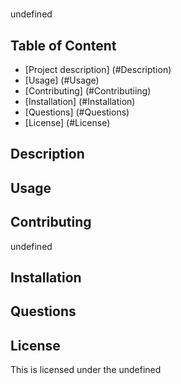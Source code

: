 
# 

undefined


## Table of Content
- [Project description] (#Description)
- [Usage] (#Usage)
- [Contributing] (#Contributiing)
- [Installation] (#Installation)
- [Questions] (#Questions)
- [License] (#License)

## Description


## Usage


## Contributing
undefined

## Installation
        

## Questions



## License
This is licensed under the undefined
